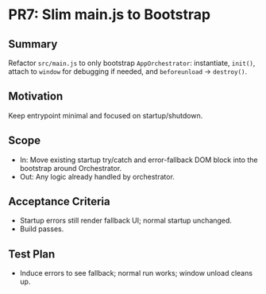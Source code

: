 # PR7: Slim main.js to Bootstrap

## Summary
Refactor `src/main.js` to only bootstrap `AppOrchestrator`: instantiate, `init()`, attach to `window` for debugging if needed, and `beforeunload` → `destroy()`.

## Motivation
Keep entrypoint minimal and focused on startup/shutdown.

## Scope
- In: Move existing startup try/catch and error-fallback DOM block into the bootstrap around Orchestrator.
- Out: Any logic already handled by orchestrator.

## Acceptance Criteria
- Startup errors still render fallback UI; normal startup unchanged.
- Build passes.

## Test Plan
- Induce errors to see fallback; normal run works; window unload cleans up.

